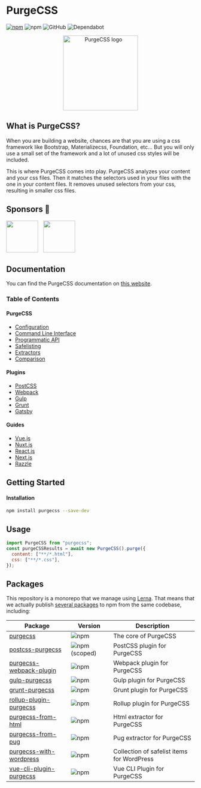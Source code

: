 # PurgeCSS

[![npm](https://img.shields.io/npm/v/purgecss?style=for-the-badge)](https://www.npmjs.com/package/purgecss)
![npm](https://img.shields.io/npm/dm/purgecss?style=for-the-badge)
![GitHub](https://img.shields.io/github/license/FullHuman/purgecss?style=for-the-badge)
![Dependabot](https://img.shields.io/badge/dependabot-enabled-%23024ea4?style=for-the-badge)

<p align="center">
	<img src="https://i.imgur.com/UEiUiJ0.png" height="200" width="200" alt="PurgeCSS logo"/>
</p>

## What is PurgeCSS?

When you are building a website, chances are that you are using a css framework like Bootstrap, Materializecss, Foundation, etc... But you will only use a small set of the framework and a lot of unused css styles will be included.

This is where PurgeCSS comes into play. PurgeCSS analyzes your content and your css files. Then it matches the selectors used in your files with the one in your content files. It removes unused selectors from your css, resulting in smaller css files.

## Sponsors 🥰

[<img src="https://avatars0.githubusercontent.com/u/67109815?v=4" height="85" style="margin-right: 10px">](https://tailwindcss.com)
[<img src="https://avatars.githubusercontent.com/u/6852555?&v=4" height="85">](https://vertistudio.com/)

## Documentation

You can find the PurgeCSS documentation on [this website](https://purgecss.com).

### Table of Contents

#### PurgeCSS

- [Configuration](https://purgecss.com/configuration.html)
- [Command Line Interface](https://purgecss.com/CLI.html)
- [Programmatic API](https://purgecss.com/api.html)
- [Safelisting](https://purgecss.com/safelisting.html)
- [Extractors](https://purgecss.com/extractors.html)
- [Comparison](https://purgecss.com/comparison.html)

#### Plugins

- [PostCSS](https://purgecss.com/plugins/postcss.html)
- [Webpack](https://purgecss.com/plugins/webpack.html)
- [Gulp](https://purgecss.com/plugins/gulp.html)
- [Grunt](https://purgecss.com/plugins/grunt.html)
- [Gatsby](https://purgecss.com/plugins/gatsby.html)

#### Guides

- [Vue.js](https://purgecss.com/guides/vue.html)
- [Nuxt.js](https://purgecss.com/guides/nuxt.html)
- [React.js](https://purgecss.com/guides/react.html)
- [Next.js](https://purgecss.com/guides/next.html)
- [Razzle](https://purgecss.com/guides/razzle.html)

## Getting Started

#### Installation

```sh
npm install purgecss --save-dev
```

## Usage

```js
import PurgeCSS from "purgecss";
const purgeCSSResults = await new PurgeCSS().purge({
  content: ["**/*.html"],
  css: ["**/*.css"],
});
```

## Packages

This repository is a monorepo that we manage using [Lerna](https://github.com/lerna/lerna). That means that we actually publish [several packages](/packages) to npm from the same codebase, including:

| Package                                                      | Version                                                                                     | Description                                |
| ------------------------------------------------------------ | ------------------------------------------------------------------------------------------- | ------------------------------------------ |
| [purgecss](/packages/purgecss)                               | ![npm](https://img.shields.io/npm/v/purgecss?style=flat-square)                             | The core of PurgeCSS                       |
| [postcss-purgecss](/packages/postcss-purgecss)               | ![npm (scoped)](https://img.shields.io/npm/v/@fullhuman/postcss-purgecss?style=flat-square) | PostCSS plugin for PurgeCSS                |
| [purgecss-webpack-plugin](/packages/purgecss-webpack-plugin) | ![npm](https://img.shields.io/npm/v/purgecss-webpack-plugin?style=flat-square)              | Webpack plugin for PurgeCSS                |
| [gulp-purgecss](/packages/gulp-purgecss)                     | ![npm](https://img.shields.io/npm/v/gulp-purgecss?style=flat-square)                        | Gulp plugin for PurgeCSS                   |
| [grunt-purgecss](/packages/grunt-purgecss)                   | ![npm](https://img.shields.io/npm/v/grunt-purgecss?style=flat-square)                       | Grunt plugin for PurgeCSS                  |
| [rollup-plugin-purgecss](/packages/rollup-plugin-purgecss)   | ![npm](https://img.shields.io/npm/v/rollup-plugin-purgecss?style=flat-square)               | Rollup plugin for PurgeCSS                  |
| [purgecss-from-html](/packages/purgecss-from-html)           | ![npm](https://img.shields.io/npm/v/purgecss-from-html?style=flat-square)                   | Html extractor for PurgeCSS                |
| [purgecss-from-pug](/packages/purgecss-from-pug)             | ![npm](https://img.shields.io/npm/v/purgecss-from-pug?style=flat-square)                    | Pug extractor for PurgeCSS                 |
| [purgecss-with-wordpress](/packages/purgecss-with-wordpress) | ![npm](https://img.shields.io/npm/v/purgecss-with-wordpress?style=flat-square)              | Collection of safelist items for WordPress |
| [vue-cli-plugin-purgecss](/packages/vue-cli-plugin-purgecss) | ![npm](https://img.shields.io/npm/v/@fullhuman/vue-cli-plugin-purgecss?style=flat-square)   | Vue CLI Plugin for PurgeCSS                |
